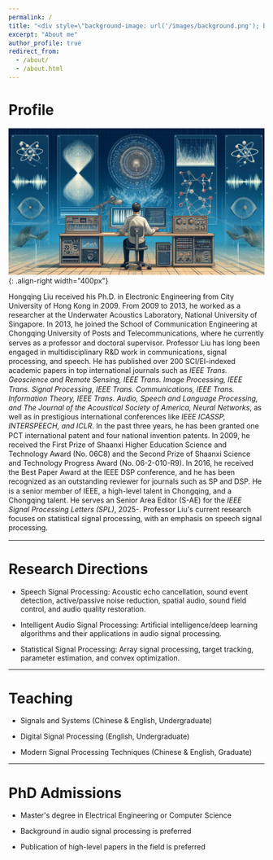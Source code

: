 ```yaml
---
permalink: /
title: "<div style=\"background-image: url('/images/background.png'); background-size: contain; background-repeat: no-repeat; background-position: center; padding: 40px 20px; border-radius: 10px; color: white; font-size: 24px; text-align: center;\"> 👋 Hello, Welcome! </div>"
excerpt: "About me"
author_profile: true
redirect_from: 
  - /about/
  - /about.html
---
```





# Profile 
![Illustration of combining vision and language modalities](/images/pp.png){: .align-right width="400px"}
<p style="line-height: 1.3;">
Hongqing Liu received his Ph.D. in Electronic Engineering from City University of Hong Kong in 2009. From 2009 to 2013, he worked as a researcher at the Underwater Acoustics Laboratory, National University of Singapore. In 2013, he joined the School of Communication Engineering at Chongqing University of Posts and Telecommunications, where he currently serves as a professor and doctoral supervisor. Professor Liu has long been engaged in multidisciplinary R&D work in communications, signal processing, and speech. He has published over 200 SCI/EI-indexed academic papers in top international journals such as <em>IEEE Trans. Geoscience and Remote Sensing, IEEE Trans. Image Processing, IEEE Trans. Signal Processing, IEEE Trans. Communications, IEEE Trans. Information Theory, IEEE Trans. Audio, Speech and Language Processing, and The Journal of the Acoustical Society of America, Neural Networks</em>, as well as in prestigious international conferences like <em> IEEE ICASSP, INTERSPEECH, and ICLR</em>. In the past three years, he has been granted one PCT international patent and four national invention patents. In 2009, he received the First Prize of Shaanxi Higher Education Science and Technology Award (No. 06C8) and the Second Prize of Shaanxi Science and Technology Progress Award (No. 06-2-010-R9). In 2016, he received the Best Paper Award at the IEEE DSP conference, and he has been recognized as an outstanding reviewer for journals such as SP and DSP. He is a senior member of IEEE, a high-level talent in Chongqing, and a Chongqing talent. He serves an Senior Area Editor (S-AE) for the <em>IEEE Signal Processing Letters (SPL)</em>, 2025-. Professor Liu's current research focuses on statistical signal processing, with an emphasis on speech signal processing. 
</p>

---
# Research Directions
    
  - Speech Signal Processing: Acoustic echo cancellation, sound event detection, active/passive noise reduction, spatial audio, sound field control, and audio quality restoration.
    
  - Intelligent Audio Signal Processing: Artificial intelligence/deep learning algorithms and their applications in audio signal processing.
    
  - Statistical Signal Processing: Array signal processing, target tracking, parameter estimation, and convex optimization. 
  
---
# Teaching 
    
  - Signals and Systems (Chinese & English, Undergraduate)
    
  - Digital Signal Processing (English, Undergraduate)
    
  - Modern Signal Processing Techniques (Chinese & English, Graduate) 
   
---
# PhD Admissions 

  - Master's degree in Electrical Engineering or Computer Science
    
  - Background in audio signal processing is preferred
    
  - Publication of high-level papers in the field is preferred


<!-- <script type="text/javascript" src="//rf.revolvermaps.com/0/0/7.js?i=5cm1mgsf1ku&amp;m=0&amp;c=ff0000&amp;cr1=ffffff&amp;sx=0" async="async"></script> -->


